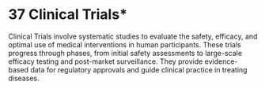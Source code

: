 # 37 **Clinical Trials***  
Clinical Trials involve systematic studies to evaluate the safety, efficacy, and optimal use of medical interventions in human participants. These trials progress through phases, from initial safety assessments to large-scale efficacy testing and post-market surveillance. They provide evidence-based data for regulatory approvals and guide clinical practice in treating diseases.